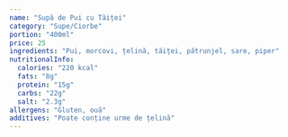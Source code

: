 ```yaml
---
name: "Supă de Pui cu Tăiței"
category: "Supe/Ciorbe"
portion: "400ml"
price: 25
ingredients: "Pui, morcovi, țelină, tăiței, pătrunjel, sare, piper"
nutritionalInfo:
  calories: "220 kcal"
  fats: "8g"
  protein: "15g"
  carbs: "22g"
  salt: "2.3g"
allergens: "Gluten, ouă"
additives: "Poate conține urme de țelină"
---
```

